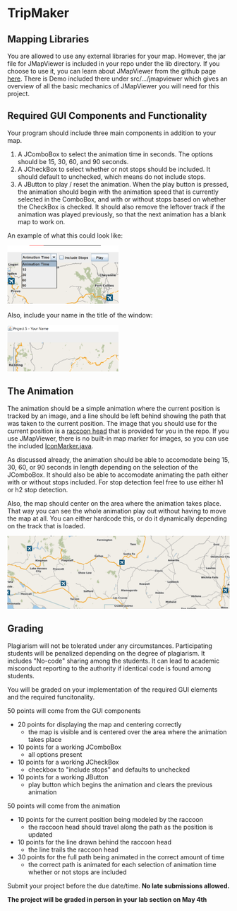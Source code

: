 # TripMaker


## Mapping Libraries

You are allowed to use any external libraries for your map. However, the jar file for JMapViewer is included in your repo under the lib directory. If you choose to use it, you can learn about JMapViewer from the github page [here](https://github.com/openstreetmap/svn-archive/tree/main/applications/viewer/jmapviewer). There is Demo included there under src/.../jmapviewer which gives an overview of all the basic mechanics of JMapViewer you will need for this project. 

## Required GUI Components and Functionality

Your program should include three main components in addition to your map. 

1) A JComboBox to select the animation time in seconds. The options should be 15, 30, 60, and 90 seconds.
2) A JCheckBox to select whether or not stops should be included. It should default to unchecked, which means do not include stops. 
3) A JButton to play / reset the animation. When the play button is pressed, the animation should begin with the animation speed that is currently selected in the ComboBox, and with or without stops based on whether the CheckBox is checked. It should also remove the leftover track if the animation was played previously, so that the next animation has a blank map to work on. 

An example of what this could look like:

<img src=./ComponentEx.png width=50% height=50%>

Also, include your name in the title of the window:

<img src=./NameEx.PNG width=50% height=50%>

## The Animation

The animation should be a simple animation where the current position is tracked by an image, and a line should be left behind showing the path that was taken to the current position. The image that you should use for the current position is a [raccoon head](./raccoon.png) that is provided for you in the repo. If you use JMapViewer, there is no built-in map marker for images, so you can use the included [IconMarker.java](./src/IconMarker.java).

As discussed already, the animation should be able to accomodate being 15, 30, 60, or 90 seconds in length depending on the selection of the JComboBox. It should also be able to accomodate animating the path either with or without stops included. For stop detection feel free to use either h1 or h2 stop detection. 

Also, the map should center on the area where the animation takes place. That way you can see the whole animation play out without having to move the map at all. You can either hardcode this, or do it dynamically depending on the track that is loaded. 

![Example animation](./Animation.gif)

## Grading

Plagiarism will not be tolerated under any circumstances. Participating students will be penalized depending on the degree of plagiarism. It includes "No-code" sharing among the students. It can lead to academic misconduct reporting to the authority if identical code is found among students. 

You will be graded on your implementation of the required GUI elements and the required funcitonality. 

50 points will come from the GUI components

* 20 points for displaying the map and centering correctly
  * the map is visible and is centered over the area where the animation takes place
* 10 points for a working JComboBox 
  * all options present
* 10 points for a working JCheckBox 
  * checkbox to "include stops" and defaults to unchecked
* 10 points for a working JButton 
  * play button which begins the animation and clears the previous animation

50 points will come from the animation

* 10 points for the current position being modeled by the raccoon
  * the raccoon head should travel along the path as the position is updated
* 10 points for the line drawn behind the raccoon head
  * the line trails the raccoon head 
* 30 points for the full path being animated in the correct amount of time
  * the correct path is animated for each selection of animation time whether or not stops are included

Submit your project before the due date/time. **No late submissions allowed.**

**The project will be graded in person in your lab section on May 4th**
